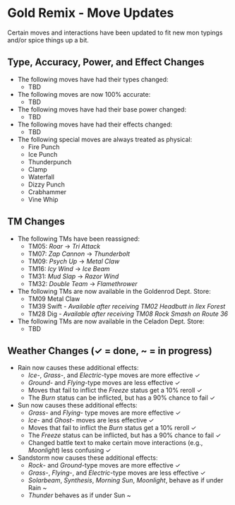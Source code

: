 # Gold Remix - Move Updates
Certain moves and interactions have been updated to fit new mon typings and/or spice things up a bit.

## Type, Accuracy, Power, and Effect Changes
- The following moves have had their types changed:
    - TBD
- The following moves are now 100% accurate:
    - TBD
- The following moves have had their base power changed:
    - TBD
- The following moves have had their effects changed:
    - TBD
- The following special moves are always treated as physical:
    - Fire Punch
    - Ice Punch
    - Thunderpunch
    - Clamp
    - Waterfall
    - Dizzy Punch
    - Crabhammer
    - Vine Whip

## TM Changes
- The following TMs have been reassigned:
    - TM05: *Roar* -> *Tri Attack*
    - TM07: *Zap Cannon* -> *Thunderbolt*
    - TM09: *Psych Up* -> *Metal Claw*
    - TM16: *Icy Wind* -> *Ice Beam*
    - TM31: *Mud Slap* -> *Razor Wind*
    - TM32: *Double Team* -> *Flamethrower*
- The following TMs are now available in the Goldenrod Dept. Store:
    - TM09 Metal Claw
    - TM39 Swift *- Available after receiving TM02 Headbutt in Ilex Forest*
    - TM28 Dig *- Available after receiving TM08 Rock Smash on Route 36*
- The following TMs are now available in the Celadon Dept. Store:
    - TBD

## Weather Changes (✓ = done, ~ = in progress)
- Rain now causes these additional effects:
    - *Ice*-, *Grass*-, and *Electric*-type moves are more effective ✓
    - *Ground*- and *Flying*-type moves are less effective ✓
    - Moves that fail to inflict the *Freeze* status get a 10% reroll ✓
    - The *Burn* status can be inflicted, but has a 90% chance to fail ✓
- Sun now causes these additional effects:
    - *Grass*- and *Flying*- type moves are more effective ✓
    - *Ice*- and *Ghost*- moves are less effective ✓
    - Moves that fail to inflict the *Burn* status get a 10% reroll ✓
    - The *Freeze* status can be inflicted, but has a 90% chance to fail ✓
    - Changed battle text to make certain move interactions (e.g., *Moonlight*) less confusing ✓
- Sandstorm now causes these additional effects:
    - *Rock*- and *Ground*-type moves are more effective ✓
    - *Grass*-, *Flying*-, and *Electric*-type moves are less effective ✓
    - *Solarbeam*, *Synthesis*, *Morning Sun*, *Moonlight*, behave as if under Rain ~
    - *Thunder* behaves as if under Sun ~